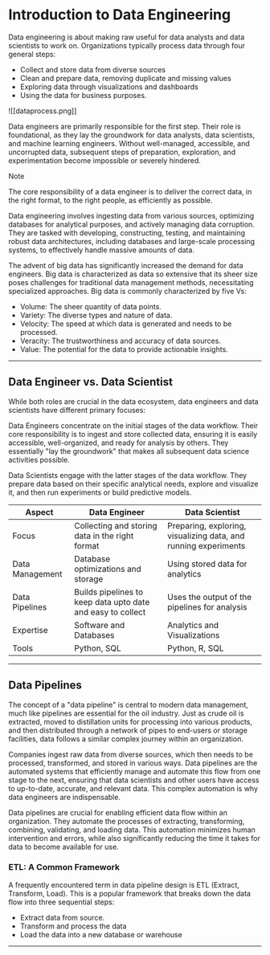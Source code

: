 # Introduction to Data Engineering
Data engineering is about making raw useful for data analysts and data scientists to work on. Organizations typically process data through four general steps:

- Collect and store data from diverse sources
- Clean and prepare data, removing duplicate and missing values
- Exploring data through visualizations and dashboards
- Using the data for business purposes.

![[dataprocess.png]]

Data engineers are primarily responsible for the first step. Their role is foundational, as they lay the groundwork for data analysts, data scientists, and machine learning engineers. Without well-managed, accessible, and uncorrupted data, subsequent steps of preparation, exploration, and experimentation become impossible or severely hindered.

>[!NOTE]
>The core responsibility of a data engineer is to deliver the correct data, in the right format, to the right people, as efficiently as possible. 

Data engineering involves ingesting data from various sources, optimizing databases for analytical purposes, and actively managing data corruption. They are tasked with developing, constructing, testing, and maintaining robust data architectures, including databases and large-scale processing systems, to effectively handle massive amounts of data. 

The advent of big data has significantly increased the demand for data engineers. Big data is characterized as data so extensive that its sheer size poses challenges for traditional data management methods, necessitating specialized approaches. Big data is commonly characterized by five Vs:

- Volume: The sheer quantity of data points.
- Variety: The diverse types and nature of data.
- Velocity: The speed at which data is generated and needs to be processed.
- Veracity: The trustworthiness and accuracy of data sources.
- Value: The potential for the data to provide actionable insights.

---
## Data Engineer vs. Data Scientist

While both roles are crucial in the data ecosystem, data engineers and data scientists have different primary focuses:

Data Engineers concentrate on the initial stages of the data workflow. Their core responsibility is to ingest and store collected data, ensuring it is easily accessible, well-organized, and ready for analysis by others. They essentially "lay the groundwork" that makes all subsequent data science activities possible.

Data Scientists engage with the latter stages of the data workflow. They prepare data based on their specific analytical needs, explore and visualize it, and then run experiments or build predictive models.


| Aspect          | Data Engineer                                               | Data Scientist                                                  |
| --------------- | ----------------------------------------------------------- | --------------------------------------------------------------- |
| Focus           | Collecting and storing data in the right format             | Preparing, exploring, visualizing data, and running experiments |
| Data Management | Database optimizations and storage                          | Using stored data for analytics                                 |
| Data Pipelines  | Builds pipelines to keep data upto date and easy to collect | Uses the output of the pipelines for analysis                   |
| Expertise       | Software and Databases                                      | Analytics and Visualizations                                    |
| Tools           | Python, SQL                                                 | Python, R, SQL                                                  |

---
## Data Pipelines

The concept of a "data pipeline" is central to modern data management, much like pipelines are essential for the oil industry. Just as crude oil is extracted, moved to distillation units for processing into various products, and then distributed through a network of pipes to end-users or storage facilities, data follows a similar complex journey within an organization.

Companies ingest raw data from diverse sources, which then needs to be processed, transformed, and stored in various ways. Data pipelines are the automated systems that efficiently manage and automate this flow from one stage to the next, ensuring that data scientists and other users have access to up-to-date, accurate, and relevant data. This complex automation is why data engineers are indispensable.

Data pipelines are crucial for enabling efficient data flow within an organization. They automate the processes of extracting, transforming, combining, validating, and loading data. This automation minimizes human intervention and errors, while also significantly reducing the time it takes for data to become available for use.
### ETL: A Common Framework

A frequently encountered term in data pipeline design is ETL (Extract, Transform, Load). This is a popular framework that breaks down the data flow into three sequential steps:

- Extract data from source.
- Transform and process the data
- Load the data into a new database or warehouse
---